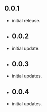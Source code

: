 ## 0.0.1

* initial release.

* ## 0.0.2

* initial update.

* ## 0.0.3

* initial updates.
 

* ## 0.0.4

* initial updates.
